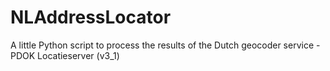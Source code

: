 # NLAddressLocator
A little Python script to process the results of the Dutch geocoder service - PDOK Locatieserver (v3_1)
